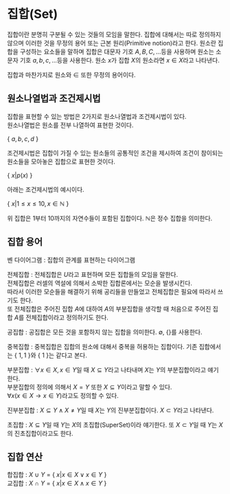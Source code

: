 # 집합(Set)
집합이란 분명히 구분될 수 있는 것들의 모임을 말한다. 집합에 대해서는 따로 정의하지 않으며 이러한 것을 무정의 용어 또는 근본 원리(Primitive notion)라고 한다.
원소란 집합을 구성하는 요소들을 말하며 집합은 대문자 기호 $A, B, C, ...$등을 사용하며 원소는 소문자 기호 $a, b, c, ...$등을 사용한다. 원소 $x$가 집합 $X$의 원소라면 $x ∈ X$라고 나타낸다.  
  
집합과 마찬가지로 원소와 $∈$ 또한 무정의 용어이다.
## 원소나열법과 조건제시법
집합을 표현할 수 있는 방법은 2가지로 원소나열법과 조건제시법이 있다.  
원소나열법은 원소를 전부 나열하여 표현한 것이다.  
  
{ $a, b, c, d$ }  
  
조건제시법은 집합이 가질 수 있는 원소들의 공통적인 조건을 제시하여 조건이 참이되는 원소들을 모아놓은 집합으로 표현한 것이다.  
  
{ $x | p(x)$ }  
  
아래는 조건제시법의 예시이다.  
  
{ $x | 1 ≤ x ≤ 10, x ∈ \mathbb{N}$ }  
  
위 집합은 1부터 10까지의 자연수들이 포함된 집합이다. $\mathbb{N}$은 정수 집합을 의미한다.  
## 집합 용어
벤 다이어그램 : 집합의 관계를 표현하는 다이어그램  
  
전체집합 : 전체집합은 $U$라고 표현하며 모든 집합들의 모임을 말한다.  
전체집합은 러셀의 역설에 의해서 소박한 집합론에서는 모순을 발생시킨다.  
따라서 이러한 모순들을 해결하기 위해 공리들을 만들었고 전체집합은 필요에 따라서 쓰기도 한다.  
또 전체집합은 주어진 집합 $A$에 대하여 $A$의 부분집합을 생각할 때 처음으로 주어진 집합 $A$를 전체집합이라고 정의하기도 한다.  
  
공집합 : 공집합은 모든 것을 포함하지 않는 집합을 의미한다. $∅$, {}를 사용한다.  
  
중복집합 : 중복집합은 집합의 원소에 대해서 중복을 허용하는 집합이다. 기존 집합에서는 { $1, 1$ }와 { $1$ }는 같다고 본다.  
  
부분집합 : $∀x ∈ X, x ∈ Y$일 때 $X ⊆ Y$라고 나타내며 $X$는 $Y$의 부분집합이라고 얘기한다.  
부분집합의 정의에 의해서 $X = Y$ 또한 $X ⊆ Y$이라고 말할 수 있다.  
$∀x(x ∈ X → x ∈ Y)$라고도 정의할 수 있다.  
  
진부분집합 : $X ⊆ Y ∧ X ≠ Y$일 때 $X$는 $Y$의 진부분집합이다. $X ⊂ Y$라고 나타낸다.  
  
초집합 : $X ⊆ Y$일 때 $Y$는 $X$의 초집합(SuperSet)이라 얘기한다. 또 $X ⊂ Y$일 때 $Y$는 $X$의 진초집합이라고도 한다.  
## 집합 연산
합집합 : $X$ $∪$ $Y$ = { $x | x ∈ X ∨ x ∈ Y$ }  
교집합 : $X$ $∩$ $Y$ = { $x | x ∈ X ∧ x ∈ Y$ }  